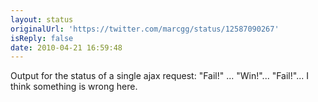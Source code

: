 ```yaml
---
layout: status
originalUrl: 'https://twitter.com/marcgg/status/12587090267'
isReply: false
date: 2010-04-21 16:59:48
---
```


Output for the status of a single ajax request: "Fail!" ... "Win!"... "Fail!"... I think something is wrong here.
